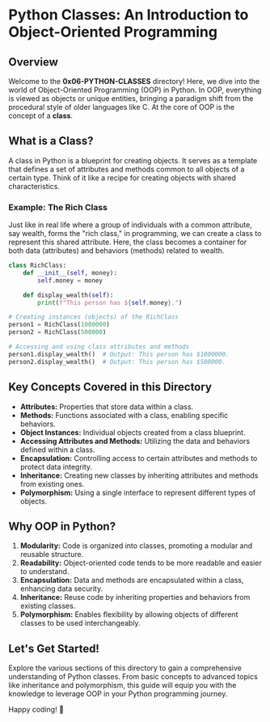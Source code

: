 # Python Classes: An Introduction to Object-Oriented Programming

## Overview
Welcome to the **0x06-PYTHON-CLASSES** directory! Here, we dive into the world of Object-Oriented Programming (OOP) in Python. In OOP, everything is viewed as objects or unique entities, bringing a paradigm shift from the procedural style of older languages like C. At the core of OOP is the concept of a **class**.

## What is a Class?
A class in Python is a blueprint for creating objects. It serves as a template that defines a set of attributes and methods common to all objects of a certain type. Think of it like a recipe for creating objects with shared characteristics.

### Example: The Rich Class
Just like in real life where a group of individuals with a common attribute, say wealth, forms the "rich class," in programming, we can create a class to represent this shared attribute. Here, the class becomes a container for both data (attributes) and behaviors (methods) related to wealth.

```python
class RichClass:
    def __init__(self, money):
        self.money = money

    def display_wealth(self):
        print(f"This person has ${self.money}.")

# Creating instances (objects) of the RichClass
person1 = RichClass(1000000)
person2 = RichClass(500000)

# Accessing and using class attributes and methods
person1.display_wealth()  # Output: This person has $1000000.
person2.display_wealth()  # Output: This person has $500000.
```

## Key Concepts Covered in this Directory
- **Attributes:** Properties that store data within a class.
- **Methods:** Functions associated with a class, enabling specific behaviors.
- **Object Instances:** Individual objects created from a class blueprint.
- **Accessing Attributes and Methods:** Utilizing the data and behaviors defined within a class.
- **Encapsulation:** Controlling access to certain attributes and methods to protect data integrity.
- **Inheritance:** Creating new classes by inheriting attributes and methods from existing ones.
- **Polymorphism:** Using a single interface to represent different types of objects.

## Why OOP in Python?
1. **Modularity:** Code is organized into classes, promoting a modular and reusable structure.
2. **Readability:** Object-oriented code tends to be more readable and easier to understand.
3. **Encapsulation:** Data and methods are encapsulated within a class, enhancing data security.
4. **Inheritance:** Reuse code by inheriting properties and behaviors from existing classes.
5. **Polymorphism:** Enables flexibility by allowing objects of different classes to be used interchangeably.

## Let's Get Started!
Explore the various sections of this directory to gain a comprehensive understanding of Python classes. From basic concepts to advanced topics like inheritance and polymorphism, this guide will equip you with the knowledge to leverage OOP in your Python programming journey.

Happy coding! :snake: